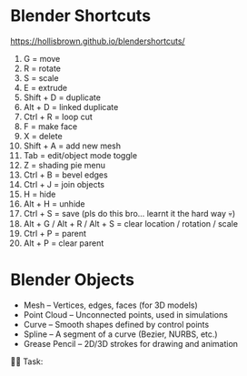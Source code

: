 

# Blender Shortcuts

https://hollisbrown.github.io/blendershortcuts/

1. G = move
2. R = rotate
3. S = scale
4. E = extrude
5. Shift + D = duplicate
6. Alt + D = linked duplicate
7. Ctrl + R = loop cut
8. F = make face
9. X = delete
10. Shift + A = add new mesh
11. Tab = edit/object mode toggle
12. Z = shading pie menu
13. Ctrl + B = bevel edges
14. Ctrl + J = join objects
15. H = hide
16. Alt + H = unhide
17. Ctrl + S = save (pls do this bro… learnt it the hard way 💀)
18. Alt + G / Alt + R / Alt + S = clear location / rotation / scale
19. Ctrl + P = parent
20. Alt + P = clear parent



# Blender Objects


- Mesh – Vertices, edges, faces (for 3D models)
- Point Cloud – Unconnected points, used in simulations
- Curve – Smooth shapes defined by control points
- Spline – A segment of a curve (Bezier, NURBS, etc.)
- Grease Pencil – 2D/3D strokes for drawing and animation



🧑‍💻 Task:

